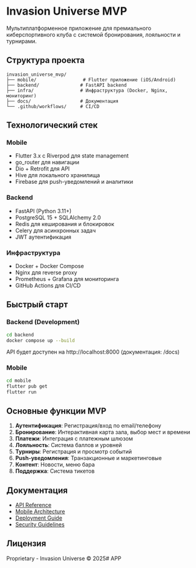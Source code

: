 # Invasion Universe MVP

Мультиплатформенное приложение для премиального киберспортивного клуба с системой бронирования, лояльности и турнирами.

## Структура проекта

```
invasion_universe_mvp/
├── mobile/                 # Flutter приложение (iOS/Android)
├── backend/               # FastAPI backend
├── infra/                 # Инфраструктура (Docker, Nginx, мониторинг)
├── docs/                  # Документация
└── .github/workflows/     # CI/CD
```

## Технологический стек

### Mobile
- Flutter 3.x с Riverpod для state management
- go_router для навигации
- Dio + Retrofit для API
- Hive для локального хранилища
- Firebase для push-уведомлений и аналитики

### Backend
- FastAPI (Python 3.11+)
- PostgreSQL 15 + SQLAlchemy 2.0
- Redis для кеширования и блокировок
- Celery для асинхронных задач
- JWT аутентификация

### Инфраструктура
- Docker + Docker Compose
- Nginx для reverse proxy
- Prometheus + Grafana для мониторинга
- GitHub Actions для CI/CD

## Быстрый старт

### Backend (Development)
```bash
cd backend
docker compose up --build
```
API будет доступен на http://localhost:8000 (документация: /docs)

### Mobile
```bash
cd mobile
flutter pub get
flutter run
```

## Основные функции MVP

1. **Аутентификация**: Регистрация/вход по email/телефону
2. **Бронирование**: Интерактивная карта зала, выбор мест и времени
3. **Платежи**: Интеграция с платежным шлюзом
4. **Лояльность**: Система баллов и уровней
5. **Турниры**: Регистрация и просмотр событий
6. **Push-уведомления**: Транзакционные и маркетинговые
7. **Контент**: Новости, меню бара
8. **Поддержка**: Система тикетов

## Документация

- [API Reference](docs/api.md)
- [Mobile Architecture](docs/mobile-architecture.md)
- [Deployment Guide](docs/deployment.md)
- [Security Guidelines](docs/security.md)

## Лицензия

Proprietary - Invasion Universe © 2025# APP
